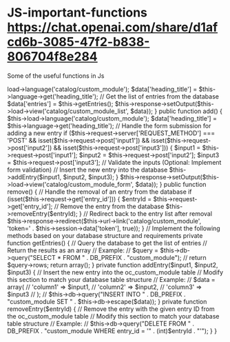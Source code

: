# JS-important-functions https://chat.openai.com/share/d1afcd6b-3085-47f2-b838-806704f8e284
Some of the useful functions in Js


<?php
class ControllerCatalogCustomModule extends Controller {
    public function index() {
        $this->load->language('catalog/custom_module');

        $data['heading_title'] = $this->language->get('heading_title');

        // Get the list of entries from the database
        $data['entries'] = $this->getEntries();

        $this->response->setOutput($this->load->view('catalog/custom_module_list', $data));
    }

    public function add() {
        $this->load->language('catalog/custom_module');

        $data['heading_title'] = $this->language->get('heading_title');

        // Handle the form submission for adding a new entry
        if ($this->request->server['REQUEST_METHOD'] === 'POST' && isset($this->request->post['input1']) && isset($this->request->post['input2']) && isset($this->request->post['input3'])) {
            $input1 = $this->request->post['input1'];
            $input2 = $this->request->post['input2'];
            $input3 = $this->request->post['input3'];

            // Validate the inputs (Optional: Implement form validation)

            // Insert the new entry into the database
            $this->addEntry($input1, $input2, $input3);
        }

        $this->response->setOutput($this->load->view('catalog/custom_module_form', $data));
    }

    public function remove() {
        // Handle the removal of an entry from the database
        if (isset($this->request->get['entry_id'])) {
            $entryId = $this->request->get['entry_id'];

            // Remove the entry from the database
            $this->removeEntry($entryId);
        }

        // Redirect back to the entry list after removal
        $this->response->redirect($this->url->link('catalog/custom_module', 'token=' . $this->session->data['token'], true));
    }

    // Implement the following methods based on your database structure and requirements

    private function getEntries() {
        // Query the database to get the list of entries
        // Return the results as an array
        // Example:
        // $query = $this->db->query("SELECT * FROM " . DB_PREFIX . "custom_module");
        // return $query->rows;
        return array();
    }

    private function addEntry($input1, $input2, $input3) {
        // Insert the new entry into the oc_custom_module table
        // Modify this section to match your database table structure
        // Example:
        // $data = array(
        //     'column1' => $input1,
        //     'column2' => $input2,
        //     'column3' => $input3
        // );
        // $this->db->query("INSERT INTO " . DB_PREFIX . "custom_module SET " . $this->db->escape($data));
    }

    private function removeEntry($entryId) {
        // Remove the entry with the given entry ID from the oc_custom_module table
        // Modify this section to match your database table structure
        // Example:
        // $this->db->query("DELETE FROM " . DB_PREFIX . "custom_module WHERE entry_id = '" . (int)$entryId . "'");
    }
}

